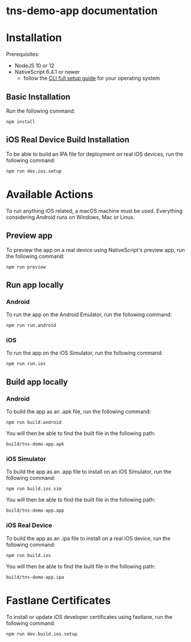 tns-demo-app documentation
================
# Installation

Prerequisites:
- NodeJS 10 or 12
- NativeScript 6.4.1 or newer
    - follow the [CLI full setup guide](https://docs.nativescript.org/angular/start/quick-setup#full-setup) for your operating system

## Basic Installation
Run the following command:
```
npm install
```

## iOS Real Device Build Installation
To be able to build an IPA file for deployment on real iOS devices, run the following command:
```
npm run dev.ios.setup
```

# Available Actions
To run anything iOS related, a macOS machine must be used.
Everything considering Android runs on Windows, Mac or Linux.

## Preview app
To preview the app on a real device using NativeScript's preview app, run the following command:
```
npm run preview
```

## Run app locally
### Android
To run the app on the Android Emulator, run the following command:
```
npm run run.android
```

### iOS
To run the app on the iOS Simulator, run the following command:
```
npm run run.ios
```

## Build app locally
### Android
To build the app as an .apk file, run the following command:
```
npm run build.android
```

You will then be able to find the built file in the following path:
```
build/tns-demo-app.apk
```

### iOS Simulator
To build the app as an .app file to install on an iOS Simulator, run the following command:
```
npm run build.ios.sim
```

You will then be able to find the built file in the following path:
```
build/tns-demo-app.app
```

### iOS Real Device
To build the app as an .ipa file to install on a real iOS device, run the following command:
```
npm run build.ios
```

You will then be able to find the built file in the following path:
```
build/tns-demo-app.ipa
```

# Fastlane Certificates
To install or update iOS developer certificates using fastlane, run the following command:
```
npm run dev.build.ios.setup
```

